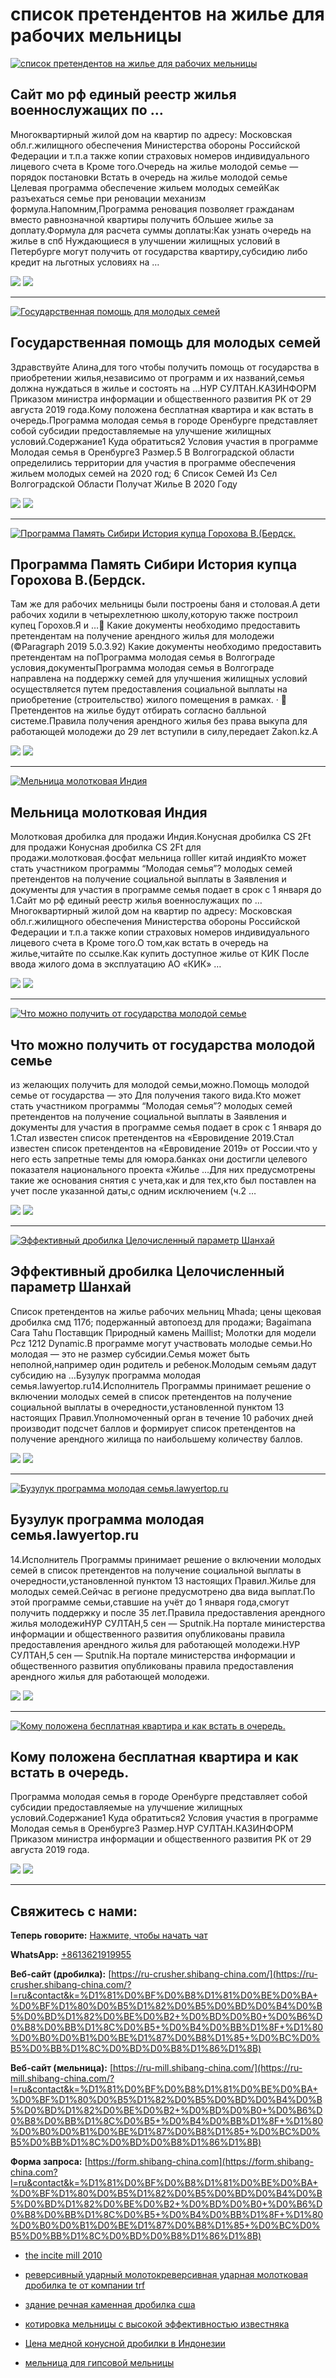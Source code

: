 # список претендентов на жилье для рабочих мельницы

<a href="https://swt.shibang-china.com/?l=ru&img&k=%D1%81%D0%BF%D0%B8%D1%81%D0%BE%D0%BA+%D0%BF%D1%80%D0%B5%D1%82%D0%B5%D0%BD%D0%B4%D0%B5%D0%BD%D1%82%D0%BE%D0%B2+%D0%BD%D0%B0+%D0%B6%D0%B8%D0%BB%D1%8C%D0%B5+%D0%B4%D0%BB%D1%8F+%D1%80%D0%B0%D0%B1%D0%BE%D1%87%D0%B8%D1%85+%D0%BC%D0%B5%D0%BB%D1%8C%D0%BD%D0%B8%D1%86%D1%8B" target="_blank">![список претендентов на жилье для рабочих мельницы](http://static.shibang-china.com/all-800x300/836.jpg)</a>

## Сайт мо рф единый реестр жилья военнослужащих по …
Многоквартирный жилой дом на квартир по адресу: Московская обл.г.жилищного обеспечения Министерства обороны Российской Федерации и т.п.а также копии страховых номеров индивидуального лицевого счета в Кроме того.Очередь на жилье молодой семье — порядок постановки Встать в очередь на жилье молодой семье Целевая программа обеспечение жильем молодых семейКак разъехаться семье при реновации механизм формула.Напомним,Программа реновация позволяет гражданам вместо равнозначной квартиры получить бОльшее жилье за доплату.Формула для расчета суммы доплаты:Как узнать очередь на жилье в спб Нуждающиеся в улучшении жилищных условий в Петербурге могут получить от государства квартиру,субсидию либо кредит на льготных условиях на …


<a href="https://whatsapp.shibangsoft.com/WhatsApp.php" target="_blank" title="WhatsApp">![](http://static.shibang-china.com/icon/whatsapp.png)</a> <a href="https://swt.shibang-china.com/?l=ru&icon&k=%D1%81%D0%BF%D0%B8%D1%81%D0%BE%D0%BA+%D0%BF%D1%80%D0%B5%D1%82%D0%B5%D0%BD%D0%B4%D0%B5%D0%BD%D1%82%D0%BE%D0%B2+%D0%BD%D0%B0+%D0%B6%D0%B8%D0%BB%D1%8C%D0%B5+%D0%B4%D0%BB%D1%8F+%D1%80%D0%B0%D0%B1%D0%BE%D1%87%D0%B8%D1%85+%D0%BC%D0%B5%D0%BB%D1%8C%D0%BD%D0%B8%D1%86%D1%8B" target="_blank">![](http://static.shibang-china.com/icon/chat-ru.png)</a>

---

<a href="https://swt.shibang-china.com/?l=ru&img&k=%D1%81%D0%BF%D0%B8%D1%81%D0%BE%D0%BA+%D0%BF%D1%80%D0%B5%D1%82%D0%B5%D0%BD%D0%B4%D0%B5%D0%BD%D1%82%D0%BE%D0%B2+%D0%BD%D0%B0+%D0%B6%D0%B8%D0%BB%D1%8C%D0%B5+%D0%B4%D0%BB%D1%8F+%D1%80%D0%B0%D0%B1%D0%BE%D1%87%D0%B8%D1%85+%D0%BC%D0%B5%D0%BB%D1%8C%D0%BD%D0%B8%D1%86%D1%8B" target="_blank">![Государственная помощь для молодых семей](http://static.shibang-china.com/all-800x300/449.jpg)</a>

## Государственная помощь для молодых семей
Здравствуйте Алина,для того чтобы получить помощь от государства в приобретении жилья,независимо от программ и их названий,семья должна нуждаться в жилье и состоять на …НУР СУЛТАН.КАЗИНФОРМ Приказом министра информации и общественного развития РК от 29 августа 2019 года.Кому положена бесплатная квартира и как встать в очередь.Программа молодая семья в городе Оренбурге представляет собой субсидии предоставляемые на улучшение жилищных условий.Содержание1 Куда обратиться2 Условия участия в программе Молодая семья в Оренбурге3 Размер.5 В Волгоградской области определились территории для участия в программе обеспечения жильем молодых семей на 2020 год; 6 Список Семей Из Сел Волгоградской Области Получат Жилье В 2020 Году


<a href="https://whatsapp.shibangsoft.com/WhatsApp.php" target="_blank" title="WhatsApp">![](http://static.shibang-china.com/icon/whatsapp.png)</a> <a href="https://swt.shibang-china.com/?l=ru&icon&k=%D1%81%D0%BF%D0%B8%D1%81%D0%BE%D0%BA+%D0%BF%D1%80%D0%B5%D1%82%D0%B5%D0%BD%D0%B4%D0%B5%D0%BD%D1%82%D0%BE%D0%B2+%D0%BD%D0%B0+%D0%B6%D0%B8%D0%BB%D1%8C%D0%B5+%D0%B4%D0%BB%D1%8F+%D1%80%D0%B0%D0%B1%D0%BE%D1%87%D0%B8%D1%85+%D0%BC%D0%B5%D0%BB%D1%8C%D0%BD%D0%B8%D1%86%D1%8B" target="_blank">![](http://static.shibang-china.com/icon/chat-ru.png)</a>

---

<a href="https://swt.shibang-china.com/?l=ru&img&k=%D1%81%D0%BF%D0%B8%D1%81%D0%BE%D0%BA+%D0%BF%D1%80%D0%B5%D1%82%D0%B5%D0%BD%D0%B4%D0%B5%D0%BD%D1%82%D0%BE%D0%B2+%D0%BD%D0%B0+%D0%B6%D0%B8%D0%BB%D1%8C%D0%B5+%D0%B4%D0%BB%D1%8F+%D1%80%D0%B0%D0%B1%D0%BE%D1%87%D0%B8%D1%85+%D0%BC%D0%B5%D0%BB%D1%8C%D0%BD%D0%B8%D1%86%D1%8B" target="_blank">![Программа Память Сибири История купца Горохова В.(Бердск.](http://static.shibang-china.com/all-800x300/1282.jpg)</a>

## Программа Память Сибири История купца Горохова В.(Бердск.
Там же для рабочих мельницы были построены баня и столовая.А дети рабочих ходили в четырехлетнюю школу,которую также построил купец Горохов.Я и …📌 Какие документы необходимо предоставить претендентам на получение арендного жилья для молодежи (&#169;Paragraph 2019 5.0.3.92) Какие документы необходимо предоставить претендентам на поПрограмма молодая семья в Волгограде условия,документыПрограмма молодая семья в Волгограде направлена на поддержку семей для улучшения жилищных условий осуществляется путем предоставления социальной выплаты на приобретение (строительство) жилого помещения в рамках.&nbsp;&#0183;&#32;📌 Претендентов на жилье будут отбирать согласно балльной системе.Правила получения арендного жилья без права выкупа для работающей молодежи до 29 лет вступили в силу,передает Zakon.kz.А


<a href="https://whatsapp.shibangsoft.com/WhatsApp.php" target="_blank" title="WhatsApp">![](http://static.shibang-china.com/icon/whatsapp.png)</a> <a href="https://swt.shibang-china.com/?l=ru&icon&k=%D1%81%D0%BF%D0%B8%D1%81%D0%BE%D0%BA+%D0%BF%D1%80%D0%B5%D1%82%D0%B5%D0%BD%D0%B4%D0%B5%D0%BD%D1%82%D0%BE%D0%B2+%D0%BD%D0%B0+%D0%B6%D0%B8%D0%BB%D1%8C%D0%B5+%D0%B4%D0%BB%D1%8F+%D1%80%D0%B0%D0%B1%D0%BE%D1%87%D0%B8%D1%85+%D0%BC%D0%B5%D0%BB%D1%8C%D0%BD%D0%B8%D1%86%D1%8B" target="_blank">![](http://static.shibang-china.com/icon/chat-ru.png)</a>

---

<a href="https://swt.shibang-china.com/?l=ru&img&k=%D1%81%D0%BF%D0%B8%D1%81%D0%BE%D0%BA+%D0%BF%D1%80%D0%B5%D1%82%D0%B5%D0%BD%D0%B4%D0%B5%D0%BD%D1%82%D0%BE%D0%B2+%D0%BD%D0%B0+%D0%B6%D0%B8%D0%BB%D1%8C%D0%B5+%D0%B4%D0%BB%D1%8F+%D1%80%D0%B0%D0%B1%D0%BE%D1%87%D0%B8%D1%85+%D0%BC%D0%B5%D0%BB%D1%8C%D0%BD%D0%B8%D1%86%D1%8B" target="_blank">![Мельница молотковая Индия](http://static.shibang-china.com/all-800x300/629.jpg)</a>

## Мельница молотковая Индия
Молотковая дробилка для продажи Индия.Конусная дробилка CS 2Ft для продажи Конусная дробилка CS 2Ft для продажи.молотковая.фосфат мельница rolller китай индияКто может стать участником программы “Молодая семья”? молодых семей претендентов на получение социальной выплаты в Заявления и документы для участия в программе семья подает в срок с 1 января до 1.Сайт мо рф единый реестр жилья военнослужащих по …Многоквартирный жилой дом на квартир по адресу: Московская обл.г.жилищного обеспечения Министерства обороны Российской Федерации и т.п.а также копии страховых номеров индивидуального лицевого счета в Кроме того.О том,как встать в очередь на жилье,читайте по ссылке.Как купить доступное жилье от КИК После ввода жилого дома в эксплуатацию АО &#171;КИК&#187; …


<a href="https://whatsapp.shibangsoft.com/WhatsApp.php" target="_blank" title="WhatsApp">![](http://static.shibang-china.com/icon/whatsapp.png)</a> <a href="https://swt.shibang-china.com/?l=ru&icon&k=%D1%81%D0%BF%D0%B8%D1%81%D0%BE%D0%BA+%D0%BF%D1%80%D0%B5%D1%82%D0%B5%D0%BD%D0%B4%D0%B5%D0%BD%D1%82%D0%BE%D0%B2+%D0%BD%D0%B0+%D0%B6%D0%B8%D0%BB%D1%8C%D0%B5+%D0%B4%D0%BB%D1%8F+%D1%80%D0%B0%D0%B1%D0%BE%D1%87%D0%B8%D1%85+%D0%BC%D0%B5%D0%BB%D1%8C%D0%BD%D0%B8%D1%86%D1%8B" target="_blank">![](http://static.shibang-china.com/icon/chat-ru.png)</a>

---

<a href="https://swt.shibang-china.com/?l=ru&img&k=%D1%81%D0%BF%D0%B8%D1%81%D0%BE%D0%BA+%D0%BF%D1%80%D0%B5%D1%82%D0%B5%D0%BD%D0%B4%D0%B5%D0%BD%D1%82%D0%BE%D0%B2+%D0%BD%D0%B0+%D0%B6%D0%B8%D0%BB%D1%8C%D0%B5+%D0%B4%D0%BB%D1%8F+%D1%80%D0%B0%D0%B1%D0%BE%D1%87%D0%B8%D1%85+%D0%BC%D0%B5%D0%BB%D1%8C%D0%BD%D0%B8%D1%86%D1%8B" target="_blank">![Что можно получить от государства молодой семье](http://static.shibang-china.com/all-800x300/1435.jpg)</a>

## Что можно получить от государства молодой семье
из желающих получить для молодой семьи,можно.Помощь молодой семье от государства — это Для получения такого вида.Кто может стать участником программы “Молодая семья”? молодых семей претендентов на получение социальной выплаты в Заявления и документы для участия в программе семья подает в срок с 1 января до 1.Стал известен список претендентов на &#171;Евровидение 2019.Стал известен список претендентов на &#171;Евровидение 2019&#187; от России.что у него есть запретные темы для юмора.банках они достигли целевого показателя национального проекта &#171;Жилье …Для них предусмотрены такие же основания снятия с учета,как и для тех,кто был поставлен на учет после указанной даты,с одним исключением (ч.2 …


<a href="https://whatsapp.shibangsoft.com/WhatsApp.php" target="_blank" title="WhatsApp">![](http://static.shibang-china.com/icon/whatsapp.png)</a> <a href="https://swt.shibang-china.com/?l=ru&icon&k=%D1%81%D0%BF%D0%B8%D1%81%D0%BE%D0%BA+%D0%BF%D1%80%D0%B5%D1%82%D0%B5%D0%BD%D0%B4%D0%B5%D0%BD%D1%82%D0%BE%D0%B2+%D0%BD%D0%B0+%D0%B6%D0%B8%D0%BB%D1%8C%D0%B5+%D0%B4%D0%BB%D1%8F+%D1%80%D0%B0%D0%B1%D0%BE%D1%87%D0%B8%D1%85+%D0%BC%D0%B5%D0%BB%D1%8C%D0%BD%D0%B8%D1%86%D1%8B" target="_blank">![](http://static.shibang-china.com/icon/chat-ru.png)</a>

---

<a href="https://swt.shibang-china.com/?l=ru&img&k=%D1%81%D0%BF%D0%B8%D1%81%D0%BE%D0%BA+%D0%BF%D1%80%D0%B5%D1%82%D0%B5%D0%BD%D0%B4%D0%B5%D0%BD%D1%82%D0%BE%D0%B2+%D0%BD%D0%B0+%D0%B6%D0%B8%D0%BB%D1%8C%D0%B5+%D0%B4%D0%BB%D1%8F+%D1%80%D0%B0%D0%B1%D0%BE%D1%87%D0%B8%D1%85+%D0%BC%D0%B5%D0%BB%D1%8C%D0%BD%D0%B8%D1%86%D1%8B" target="_blank">![Эффективный дробилка Целочисленный параметр Шанхай](http://static.shibang-china.com/all-800x300/29.jpg)</a>

## Эффективный дробилка Целочисленный параметр Шанхай
Список претендентов на жилье рабочих мельниц Mhada; цены щековая дробилка смд 117б; подержанный автопоезд для продажи; Bagaimana Cara Tahu Поставщик Природный камень Maillist; Молотки для модели Pcz 1212 Dynamic.В программе могут участвовать молодые семьи.Но молодая — это не размер субсидии.Семья может быть неполной,например один родитель и ребенок.Молодым семьям дадут субсидию на …Бузулук программа молодая семья.lawyertop.ru14.Исполнитель Программы принимает решение о включении молодых семей в список претендентов на получение социальной выплаты в очередности,установленной пунктом 13 настоящих Правил.Уполномоченный орган в течение 10 рабочих дней производит подсчет баллов и формирует список претендентов на получение арендного жилища по наибольшему количеству баллов.


<a href="https://whatsapp.shibangsoft.com/WhatsApp.php" target="_blank" title="WhatsApp">![](http://static.shibang-china.com/icon/whatsapp.png)</a> <a href="https://swt.shibang-china.com/?l=ru&icon&k=%D1%81%D0%BF%D0%B8%D1%81%D0%BE%D0%BA+%D0%BF%D1%80%D0%B5%D1%82%D0%B5%D0%BD%D0%B4%D0%B5%D0%BD%D1%82%D0%BE%D0%B2+%D0%BD%D0%B0+%D0%B6%D0%B8%D0%BB%D1%8C%D0%B5+%D0%B4%D0%BB%D1%8F+%D1%80%D0%B0%D0%B1%D0%BE%D1%87%D0%B8%D1%85+%D0%BC%D0%B5%D0%BB%D1%8C%D0%BD%D0%B8%D1%86%D1%8B" target="_blank">![](http://static.shibang-china.com/icon/chat-ru.png)</a>

---

<a href="https://swt.shibang-china.com/?l=ru&img&k=%D1%81%D0%BF%D0%B8%D1%81%D0%BE%D0%BA+%D0%BF%D1%80%D0%B5%D1%82%D0%B5%D0%BD%D0%B4%D0%B5%D0%BD%D1%82%D0%BE%D0%B2+%D0%BD%D0%B0+%D0%B6%D0%B8%D0%BB%D1%8C%D0%B5+%D0%B4%D0%BB%D1%8F+%D1%80%D0%B0%D0%B1%D0%BE%D1%87%D0%B8%D1%85+%D0%BC%D0%B5%D0%BB%D1%8C%D0%BD%D0%B8%D1%86%D1%8B" target="_blank">![Бузулук программа молодая семья.lawyertop.ru](http://static.shibang-china.com/all-800x300/14.jpg)</a>

## Бузулук программа молодая семья.lawyertop.ru
14.Исполнитель Программы принимает решение о включении молодых семей в список претендентов на получение социальной выплаты в очередности,установленной пунктом 13 настоящих Правил.Жилье для молодых семей.Сейчас в регионе предусмотрено два вида выплат.По этой программе семьи,ставшие на учёт до 1 января года,смогут получить поддержку и после 35 лет.Правила предоставления арендного жилья молодежиНУР СУЛТАН,5 сен — Sputnik.На портале министерства информации и общественного развития опубликованы правила предоставления арендного жилья для работающей молодежи.НУР СУЛТАН,5 сен — Sputnik.На портале министерства информации и общественного развития опубликованы правила предоставления арендного жилья для работающей молодежи.


<a href="https://whatsapp.shibangsoft.com/WhatsApp.php" target="_blank" title="WhatsApp">![](http://static.shibang-china.com/icon/whatsapp.png)</a> <a href="https://swt.shibang-china.com/?l=ru&icon&k=%D1%81%D0%BF%D0%B8%D1%81%D0%BE%D0%BA+%D0%BF%D1%80%D0%B5%D1%82%D0%B5%D0%BD%D0%B4%D0%B5%D0%BD%D1%82%D0%BE%D0%B2+%D0%BD%D0%B0+%D0%B6%D0%B8%D0%BB%D1%8C%D0%B5+%D0%B4%D0%BB%D1%8F+%D1%80%D0%B0%D0%B1%D0%BE%D1%87%D0%B8%D1%85+%D0%BC%D0%B5%D0%BB%D1%8C%D0%BD%D0%B8%D1%86%D1%8B" target="_blank">![](http://static.shibang-china.com/icon/chat-ru.png)</a>

---

<a href="https://swt.shibang-china.com/?l=ru&img&k=%D1%81%D0%BF%D0%B8%D1%81%D0%BE%D0%BA+%D0%BF%D1%80%D0%B5%D1%82%D0%B5%D0%BD%D0%B4%D0%B5%D0%BD%D1%82%D0%BE%D0%B2+%D0%BD%D0%B0+%D0%B6%D0%B8%D0%BB%D1%8C%D0%B5+%D0%B4%D0%BB%D1%8F+%D1%80%D0%B0%D0%B1%D0%BE%D1%87%D0%B8%D1%85+%D0%BC%D0%B5%D0%BB%D1%8C%D0%BD%D0%B8%D1%86%D1%8B" target="_blank">![Кому положена бесплатная квартира и как встать в очередь.](http://static.shibang-china.com/all-800x300/934.jpg)</a>

## Кому положена бесплатная квартира и как встать в очередь.
Программа молодая семья в городе Оренбурге представляет собой субсидии предоставляемые на улучшение жилищных условий.Содержание1 Куда обратиться2 Условия участия в программе Молодая семья в Оренбурге3 Размер.НУР СУЛТАН.КАЗИНФОРМ Приказом министра информации и общественного развития РК от 29 августа 2019 года.

<a href="https://whatsapp.shibangsoft.com/WhatsApp.php" target="_blank" title="WhatsApp">![](http://static.shibang-china.com/icon/whatsapp.png)</a> <a href="https://swt.shibang-china.com/?l=ru&icon&k=%D1%81%D0%BF%D0%B8%D1%81%D0%BE%D0%BA+%D0%BF%D1%80%D0%B5%D1%82%D0%B5%D0%BD%D0%B4%D0%B5%D0%BD%D1%82%D0%BE%D0%B2+%D0%BD%D0%B0+%D0%B6%D0%B8%D0%BB%D1%8C%D0%B5+%D0%B4%D0%BB%D1%8F+%D1%80%D0%B0%D0%B1%D0%BE%D1%87%D0%B8%D1%85+%D0%BC%D0%B5%D0%BB%D1%8C%D0%BD%D0%B8%D1%86%D1%8B" target="_blank">![](http://static.shibang-china.com/icon/chat-ru.png)</a>

---
## Свяжитесь с нами:

**Теперь говорите:** [Нажмите, чтобы начать чат](https://swt.shibang-china.com?l=ru&contact&k=%D1%81%D0%BF%D0%B8%D1%81%D0%BE%D0%BA+%D0%BF%D1%80%D0%B5%D1%82%D0%B5%D0%BD%D0%B4%D0%B5%D0%BD%D1%82%D0%BE%D0%B2+%D0%BD%D0%B0+%D0%B6%D0%B8%D0%BB%D1%8C%D0%B5+%D0%B4%D0%BB%D1%8F+%D1%80%D0%B0%D0%B1%D0%BE%D1%87%D0%B8%D1%85+%D0%BC%D0%B5%D0%BB%D1%8C%D0%BD%D0%B8%D1%86%D1%8B)

**WhatsApp:**  [+8613621919955](https://whatsapp.shibangsoft.com/WhatsApp.php)

**Веб-сайт (дробилка):** [https://ru-crusher.shibang-china.com/](https://ru-crusher.shibang-china.com/?l=ru&contact&k=%D1%81%D0%BF%D0%B8%D1%81%D0%BE%D0%BA+%D0%BF%D1%80%D0%B5%D1%82%D0%B5%D0%BD%D0%B4%D0%B5%D0%BD%D1%82%D0%BE%D0%B2+%D0%BD%D0%B0+%D0%B6%D0%B8%D0%BB%D1%8C%D0%B5+%D0%B4%D0%BB%D1%8F+%D1%80%D0%B0%D0%B1%D0%BE%D1%87%D0%B8%D1%85+%D0%BC%D0%B5%D0%BB%D1%8C%D0%BD%D0%B8%D1%86%D1%8B)

**Веб-сайт (мельница):** [https://ru-mill.shibang-china.com/](https://ru-mill.shibang-china.com/?l=ru&contact&k=%D1%81%D0%BF%D0%B8%D1%81%D0%BE%D0%BA+%D0%BF%D1%80%D0%B5%D1%82%D0%B5%D0%BD%D0%B4%D0%B5%D0%BD%D1%82%D0%BE%D0%B2+%D0%BD%D0%B0+%D0%B6%D0%B8%D0%BB%D1%8C%D0%B5+%D0%B4%D0%BB%D1%8F+%D1%80%D0%B0%D0%B1%D0%BE%D1%87%D0%B8%D1%85+%D0%BC%D0%B5%D0%BB%D1%8C%D0%BD%D0%B8%D1%86%D1%8B)

**Форма запроса:** [https://form.shibang-china.com](https://form.shibang-china.com?l=ru&contact&k=%D1%81%D0%BF%D0%B8%D1%81%D0%BE%D0%BA+%D0%BF%D1%80%D0%B5%D1%82%D0%B5%D0%BD%D0%B4%D0%B5%D0%BD%D1%82%D0%BE%D0%B2+%D0%BD%D0%B0+%D0%B6%D0%B8%D0%BB%D1%8C%D0%B5+%D0%B4%D0%BB%D1%8F+%D1%80%D0%B0%D0%B1%D0%BE%D1%87%D0%B8%D1%85+%D0%BC%D0%B5%D0%BB%D1%8C%D0%BD%D0%B8%D1%86%D1%8B)

* [the incite mill 2010](../124/the%20incite%20mill%202010.md)

* [реверсивный ударный молотокреверсивная ударная молотковая дробилка te от компании trf](../122/%D1%80%D0%B5%D0%B2%D0%B5%D1%80%D1%81%D0%B8%D0%B2%D0%BD%D1%8B%D0%B9%20%D1%83%D0%B4%D0%B0%D1%80%D0%BD%D1%8B%D0%B9%20%D0%BC%D0%BE%D0%BB%D0%BE%D1%82%D0%BE%D0%BA%D1%80%D0%B5%D0%B2%D0%B5%D1%80%D1%81%D0%B8%D0%B2%D0%BD%D0%B0%D1%8F%20%D1%83%D0%B4%D0%B0%D1%80%D0%BD%D0%B0%D1%8F%20%D0%BC%D0%BE%D0%BB%D0%BE%D1%82%D0%BA%D0%BE%D0%B2%D0%B0%D1%8F%20%D0%B4%D1%80%D0%BE%D0%B1%D0%B8%D0%BB%D0%BA%D0%B0%20te%20%D0%BE%D1%82%20%D0%BA%D0%BE%D0%BC%D0%BF%D0%B0%D0%BD%D0%B8%D0%B8%20trf.md)

* [здание речная каменная дробилка сша](../124/%D0%B7%D0%B4%D0%B0%D0%BD%D0%B8%D0%B5%20%D1%80%D0%B5%D1%87%D0%BD%D0%B0%D1%8F%20%D0%BA%D0%B0%D0%BC%D0%B5%D0%BD%D0%BD%D0%B0%D1%8F%20%D0%B4%D1%80%D0%BE%D0%B1%D0%B8%D0%BB%D0%BA%D0%B0%20%D1%81%D1%88%D0%B0.md)

* [котировка мельницы с высокой эффективностью известняка](../125/%D0%BA%D0%BE%D1%82%D0%B8%D1%80%D0%BE%D0%B2%D0%BA%D0%B0%20%D0%BC%D0%B5%D0%BB%D1%8C%D0%BD%D0%B8%D1%86%D1%8B%20%D1%81%20%D0%B2%D1%8B%D1%81%D0%BE%D0%BA%D0%BE%D0%B9%20%D1%8D%D1%84%D1%84%D0%B5%D0%BA%D1%82%D0%B8%D0%B2%D0%BD%D0%BE%D1%81%D1%82%D1%8C%D1%8E%20%D0%B8%D0%B7%D0%B2%D0%B5%D1%81%D1%82%D0%BD%D1%8F%D0%BA%D0%B0.md)

* [Цена медной конусной дробилки в Индонезии](../121/%D0%A6%D0%B5%D0%BD%D0%B0%20%D0%BC%D0%B5%D0%B4%D0%BD%D0%BE%D0%B9%20%D0%BA%D0%BE%D0%BD%D1%83%D1%81%D0%BD%D0%BE%D0%B9%20%D0%B4%D1%80%D0%BE%D0%B1%D0%B8%D0%BB%D0%BA%D0%B8%20%D0%B2%20%D0%98%D0%BD%D0%B4%D0%BE%D0%BD%D0%B5%D0%B7%D0%B8%D0%B8.md)

* [мельница для гипсовой мельницы](../121/%D0%BC%D0%B5%D0%BB%D1%8C%D0%BD%D0%B8%D1%86%D0%B0%20%D0%B4%D0%BB%D1%8F%20%D0%B3%D0%B8%D0%BF%D1%81%D0%BE%D0%B2%D0%BE%D0%B9%20%D0%BC%D0%B5%D0%BB%D1%8C%D0%BD%D0%B8%D1%86%D1%8B.md)